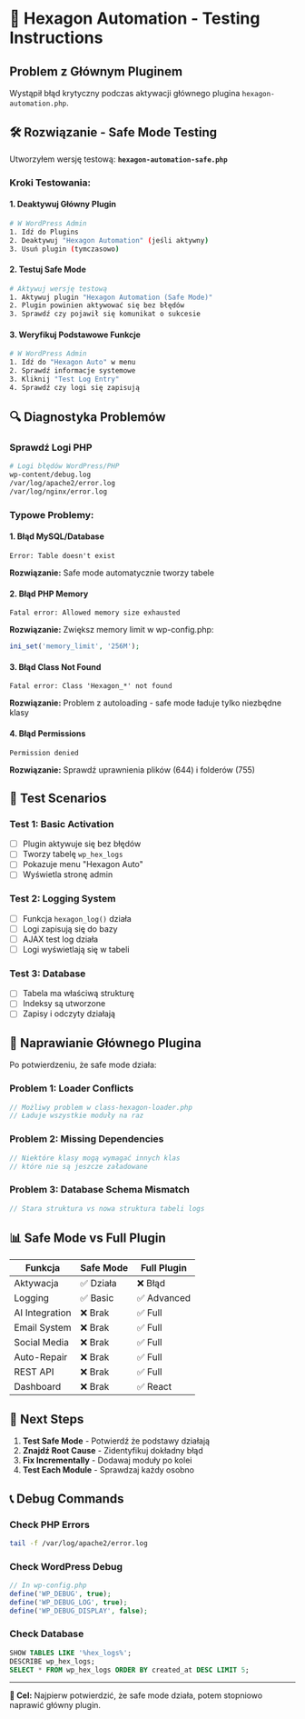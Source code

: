 # 🚨 Hexagon Automation - Testing Instructions

## Problem z Głównym Pluginem

Wystąpił błąd krytyczny podczas aktywacji głównego plugina `hexagon-automation.php`. 

## 🛠️ Rozwiązanie - Safe Mode Testing

Utworzyłem wersję testową: **`hexagon-automation-safe.php`**

### Kroki Testowania:

#### 1. Deaktywuj Główny Plugin
```bash
# W WordPress Admin
1. Idź do Plugins
2. Deaktywuj "Hexagon Automation" (jeśli aktywny)
3. Usuń plugin (tymczasowo)
```

#### 2. Testuj Safe Mode
```bash
# Aktywuj wersję testową
1. Aktywuj plugin "Hexagon Automation (Safe Mode)"
2. Plugin powinien aktywować się bez błędów
3. Sprawdź czy pojawił się komunikat o sukcesie
```

#### 3. Weryfikuj Podstawowe Funkcje
```bash
# W WordPress Admin
1. Idź do "Hexagon Auto" w menu
2. Sprawdź informacje systemowe
3. Kliknij "Test Log Entry"
4. Sprawdź czy logi się zapisują
```

## 🔍 Diagnostyka Problemów

### Sprawdź Logi PHP
```bash
# Logi błędów WordPress/PHP
wp-content/debug.log
/var/log/apache2/error.log
/var/log/nginx/error.log
```

### Typowe Problemy:

#### 1. Błąd MySQL/Database
```
Error: Table doesn't exist
```
**Rozwiązanie:** Safe mode automatycznie tworzy tabele

#### 2. Błąd PHP Memory
```
Fatal error: Allowed memory size exhausted
```
**Rozwiązanie:** Zwiększ memory limit w wp-config.php:
```php
ini_set('memory_limit', '256M');
```

#### 3. Błąd Class Not Found
```
Fatal error: Class 'Hexagon_*' not found
```
**Rozwiązanie:** Problem z autoloading - safe mode ładuje tylko niezbędne klasy

#### 4. Błąd Permissions
```
Permission denied
```
**Rozwiązanie:** Sprawdź uprawnienia plików (644) i folderów (755)

## 🧪 Test Scenarios

### Test 1: Basic Activation
- [ ] Plugin aktywuje się bez błędów
- [ ] Tworzy tabelę `wp_hex_logs`
- [ ] Pokazuje menu "Hexagon Auto"
- [ ] Wyświetla stronę admin

### Test 2: Logging System
- [ ] Funkcja `hexagon_log()` działa
- [ ] Logi zapisują się do bazy
- [ ] AJAX test log działa
- [ ] Logi wyświetlają się w tabeli

### Test 3: Database
- [ ] Tabela ma właściwą strukturę
- [ ] Indeksy są utworzone
- [ ] Zapisy i odczyty działają

## 🔧 Naprawianie Głównego Plugina

Po potwierdzeniu, że safe mode działa:

### Problem 1: Loader Conflicts
```php
// Możliwy problem w class-hexagon-loader.php
// Ładuje wszystkie moduły na raz
```

### Problem 2: Missing Dependencies
```php
// Niektóre klasy mogą wymagać innych klas
// które nie są jeszcze załadowane
```

### Problem 3: Database Schema Mismatch
```php
// Stara struktura vs nowa struktura tabeli logs
```

## 📊 Safe Mode vs Full Plugin

| Funkcja | Safe Mode | Full Plugin |
|---------|-----------|-------------|
| Aktywacja | ✅ Działa | ❌ Błąd |
| Logging | ✅ Basic | ✅ Advanced |
| AI Integration | ❌ Brak | ✅ Full |
| Email System | ❌ Brak | ✅ Full |
| Social Media | ❌ Brak | ✅ Full |
| Auto-Repair | ❌ Brak | ✅ Full |
| REST API | ❌ Brak | ✅ Full |
| Dashboard | ❌ Brak | ✅ React |

## 🚀 Next Steps

1. **Test Safe Mode** - Potwierdź że podstawy działają
2. **Znajdź Root Cause** - Zidentyfikuj dokładny błąd
3. **Fix Incrementally** - Dodawaj moduły po kolei
4. **Test Each Module** - Sprawdzaj każdy osobno

## 📞 Debug Commands

### Check PHP Errors
```bash
tail -f /var/log/apache2/error.log
```

### Check WordPress Debug
```php
// In wp-config.php
define('WP_DEBUG', true);
define('WP_DEBUG_LOG', true);
define('WP_DEBUG_DISPLAY', false);
```

### Check Database
```sql
SHOW TABLES LIKE '%hex_logs%';
DESCRIBE wp_hex_logs;
SELECT * FROM wp_hex_logs ORDER BY created_at DESC LIMIT 5;
```

---

**🎯 Cel:** Najpierw potwierdzić, że safe mode działa, potem stopniowo naprawić główny plugin.